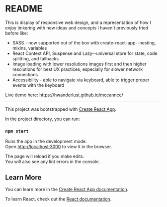 # README
This is display of responsive web design, and a representation of how I enjoy tinkering with new ideas and concepts I haven't previously tried before like:
- SASS - now supported out of the box with create-react-app--nesting, mixins, variables
- React Context API, Suspense and Lazy--universal store for state, code splitting, and fallbacks
- Image loading with lower resolutions images first and then higher resolutions for best UX practices, especially for slower network connections
- Accessibility - able to navigate via keyboard, able to trigger proper events with the keyboard

Live demo here: https://hwanderlust.github.io/mccanncc/

---

This project was bootstrapped with [Create React App](https://github.com/facebook/create-react-app).

In the project directory, you can run:

### `npm start`

Runs the app in the development mode.<br>
Open [http://localhost:3000](http://localhost:3000) to view it in the browser.

The page will reload if you make edits.<br>
You will also see any lint errors in the console.

## Learn More

You can learn more in the [Create React App documentation](https://facebook.github.io/create-react-app/docs/getting-started).

To learn React, check out the [React documentation](https://reactjs.org/).

